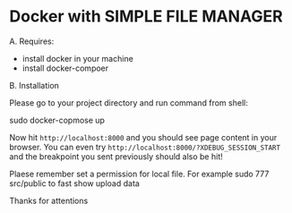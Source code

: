 # Docker with  SIMPLE FILE MANAGER


A. Requires:
- install docker in your machine
- install docker-compoer


B. Installation

Please go to your project directory and run command from shell:

sudo docker-copmose up

Now hit `http://localhost:8000` and you should see page content in your browser. 
You can even try `http://localhost:8000/?XDEBUG_SESSION_START` and the breakpoint you sent previously should also be hit!

Plaese remember set a permission for local file.
For example 
sudo 777 src/public to fast show upload data

Thanks for attentions


